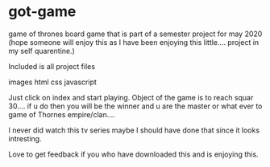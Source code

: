 # got-game
game of thrones board game that is part of a semester project for may 2020 (hope someone will enjoy this as I have been enjoying this little.... project in my self quarentine.)

Included is all project files

images
html
css
javascript 

Just click on index and start playing. Object of the game is to reach squar 30.... if u do then you will be the winner and u are the master or what ever to game of Thornes empire/clan....

I never did watch this tv series maybe I should have done that since it looks intresting.

Love to get feedback if you who have downloaded this and is enjoying this.



  
